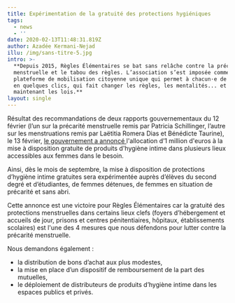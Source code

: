 ```yaml
---
title: Expérimentation de la gratuité des protections hygiéniques
tags:
  - news
  - ''
date: 2020-02-13T11:48:31.819Z
author: Azadée Kermani-Nejad
illu: /img/sans-titre-5.jpg
intro: >-
  **Depuis 2015, Règles Élémentaires se bat sans relâche contre la précarité
  menstruelle et le tabou des règles. L’association s’est imposée comme une
  plateforme de mobilisation citoyenne unique qui permet à chacun·e de s'engager
  en quelques clics, qui fait changer les règles, les mentalités... et
  maintenant les lois.**
layout: single
---
```

Résultat des recommandations de deux rapports gouvernementaux du 12 février (l’un sur la précarité menstruelle remis par Patricia Schillinger, l’autre sur les menstruations remis par Laëtitia Romera Dias et Bénédicte Taurine), le 13 février, [le gouvernement a annoncé ](https://solidarites-sante.gouv.fr/IMG/pdf/200213-cp_-_ms_cd_-_experimentation_precarite_menstruelle.pdf)l'allocation d’1 million d'euros à la mise à disposition gratuite de produits d'hygiène intime dans plusieurs lieux accessibles aux femmes dans le besoin. 

Ainsi, dès le mois de septembre, la mise à disposition de protections d’hygiène intime gratuites sera expérimentée auprès d’élèves du second degré et d’étudiantes, de femmes détenues, de femmes en situation de précarité et sans abri. 

Cette annonce est une victoire pour Règles Élémentaires car la gratuité des protections menstruelles dans certains lieux clefs (foyers d’hébergement et accueils de jour, prisons et centres pénitentiaires, hôpitaux, établissements scolaires) est l'une des 4 mesures que nous défendons pour lutter contre la précarité menstruelle.

Nous demandons également :

* la distribution de bons d’achat aux plus modestes, 
* la mise en place d’un dispositif de remboursement de la part des mutuelles,
* le déploiement de distributeurs de produits d’hygiène intime dans les espaces publics et privés.
